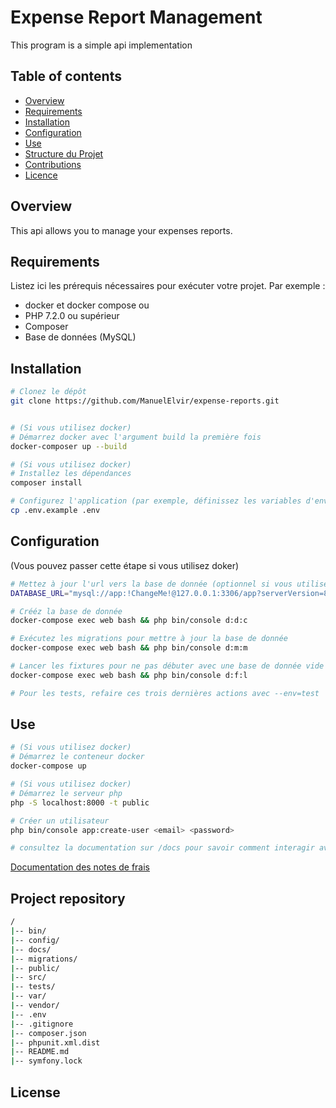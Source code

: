 # Expense Report Management

This program is a simple api implementation

## Table of contents

- [Overview](#overview)
- [Requirements](#requirements)
- [Installation](#installation)
- [Configuration](#configuration)
- [Use](#use)
- [Structure du Projet](#structure-du-projet)
- [Contributions](#contributions)
- [Licence](#licence)

## Overview

This api allows you to manage your expenses reports.

## Requirements

Listez ici les prérequis nécessaires pour exécuter votre projet. Par exemple :
- docker et docker compose
ou
- PHP 7.2.0 ou supérieur
- Composer
- Base de données (MySQL)

## Installation


```bash
# Clonez le dépôt
git clone https://github.com/ManuelElvir/expense-reports.git


# (Si vous utilisez docker)
# Démarrez docker avec l'argument build la première fois
docker-composer up --build

# (Si vous utilisez docker)
# Installez les dépendances
composer install

# Configurez l'application (par exemple, définissez les variables d'environnement)
cp .env.example .env
```	

## Configuration 
(Vous pouvez passer cette étape si vous utilisez doker)
```bash
# Mettez à jour l'url vers la base de donnée (optionnel si vous utilisez docker)
DATABASE_URL="mysql://app:!ChangeMe!@127.0.0.1:3306/app?serverVersion=8.0.32&charset=utf8mb4"

# Crééz la base de donnée
docker-compose exec web bash && php bin/console d:d:c

# Exécutez les migrations pour mettre à jour la base de donnée
docker-compose exec web bash && php bin/console d:m:m

# Lancer les fixtures pour ne pas débuter avec une base de donnée vide
docker-compose exec web bash && php bin/console d:f:l

# Pour les tests, refaire ces trois dernières actions avec --env=test
```	

## Use

```bash
# (Si vous utilisez docker)
# Démarrez le conteneur docker
docker-compose up

# (Si vous utilisez docker)
# Démarrez le serveur php
php -S localhost:8000 -t public

# Créer un utilisateur
php bin/console app:create-user <email> <password>

# consultez la documentation sur /docs pour savoir comment interagir avec le serveur
```	
[Documentation des notes de frais](docs/expensereports.md)


## Project repository

```bash
/
|-- bin/
|-- config/
|-- docs/
|-- migrations/
|-- public/
|-- src/
|-- tests/
|-- var/
|-- vendor/
|-- .env
|-- .gitignore
|-- composer.json
|-- phpunit.xml.dist
|-- README.md
|-- symfony.lock
```

## License